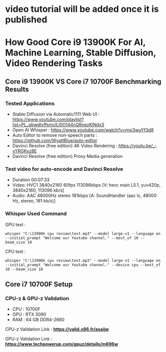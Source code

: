 # video tutorial will be added once it is published

# How Good Core i9 13900K For AI, Machine Learning, Stable Diffusion, Video Rendering Tasks

## Core i9 13900K VS Core i7 10700F Benchmarking Results

### Tested Applications

* Stable Diffusion via Automatic1111 Web UI : https://www.youtube.com/playlist?list=PL_pbwdIyffsmclLl0O144nQRnezKlNdx3
* Open AI Whisper : https://www.youtube.com/watch?v=msj3wuYf3d8
* Auto Editor to remove non-speech parts : https://github.com/WyattBlue/auto-editor
* Davinci Resolve (free edition) 4K Video Rendering : https://youtu.be/_-yYRGKyz8E
* Davinci Resolve (free edition) Proxy Media generation 

### Test video for auto-encode and Davinci Resolve

* Duration 00:07:33
* Video: HVC1 3840x2160 60fps 113096kbps [V: hevc main L5.1, yuv420p, 3840x2160, 113096 kb/s]
* Audio: AAC 48000Hz stereo 181kbps [A: SoundHandler (aac lc, 48000 Hz, stereo, 181 kb/s)]

### Whisper Used Command

GPU test :

```whisper "C:\13900k cpu review\test.mp3" --model large-v1 --language en --initial_prompt "Welcome our Youtube channel." --best_of 10 --beam_size 10```

CPU test :

```whisper "C:\13900k cpu review\test.mp3" --model large-v1 --language en --initial_prompt "Welcome our Youtube channel." --device cpu --best_of 10 --beam_size 10```
 
## Core i7 10700F Setup
 
### CPU-z & GPU-z Validation
 
 * CPU : 10700F
 * GPU : RTX 3090
 * RAM : 64 GB DDR4-2660
 
CPU-z Validation Link : **https://valid.x86.fr/asaijw**
 
GPU-z Validation Link : **https://www.techpowerup.com/gpuz/details/m696w**


 
